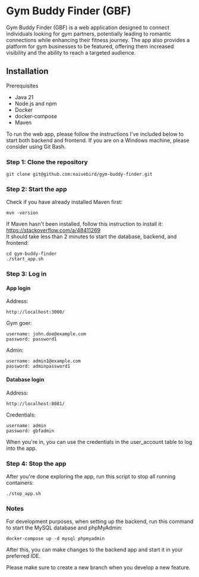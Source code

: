 # Gym Buddy Finder (GBF)

Gym Buddy Finder (GBF) is a web application designed to connect individuals looking for gym partners, potentially leading to romantic connections while enhancing their fitness journey. The app also provides a platform for gym businesses to be featured, offering them increased visibility and the ability to reach a targeted audience.


## Installation
Prerequisites
- Java 21
- Node.js and npm
- Docker
- docker-compose
- Maven

To run the web app, please follow the instructions I've included below to start both backend and frontend.
If you are on a Windows machine, please consider using Git Bash.
  
### Step 1: Clone the repository
```
git clone git@github.com:naivebird/gym-buddy-finder.git
```
### Step 2: Start the app
Check if you have already installed Maven first:
```
mvn -version
```
If Maven hasn't been installed, follow this instruction to install it:
https://stackoverflow.com/a/48411269<br/>
It should take less than 2 minutes to start the database, backend, and frontend:
```
cd gym-buddy-finder
./start_app.sh
```
### Step 3: Log in
#### App login
Address: 
```
http://localhost:3000/
```
Gym goer:
```
username: john.doe@example.com
password: password1
```
Admin: 
```
username: admin1@example.com
password: adminpassword1
```
#### Database login
Address: 
```
http://localhost:8081/
```
Credentials:
```
username: admin
password: gbfadmin
```
When you're in, you can use the credentials in the user_account table to log into the app.

### Step 4: Stop the app
After you're done exploring the app, run this script to stop all running containers:
```
./stop_app.sh
```

### Notes

For development purposes, when setting up the backend, run this command to start the MySQL database and phpMyAdmin:
```
docker-compose up -d mysql phpmyadmin
```
After this, you can make changes to the backend app and start it in your preferred IDE.

Please make sure to create a new branch when you develop a new feature.
